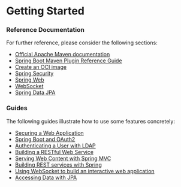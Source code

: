 # Getting Started

### Reference Documentation
For further reference, please consider the following sections:

* [Official Apache Maven documentation](https://maven.apache.org/guides/index.html)
* [Spring Boot Maven Plugin Reference Guide](https://docs.spring.io/spring-boot/docs/2.3.1.RELEASE/maven-plugin/reference/html/)
* [Create an OCI image](https://docs.spring.io/spring-boot/docs/2.3.1.RELEASE/maven-plugin/reference/html/#build-image)
* [Spring Security](https://docs.spring.io/spring-boot/docs/2.3.1.RELEASE/reference/htmlsingle/#boot-features-security)
* [Spring Web](https://docs.spring.io/spring-boot/docs/2.3.1.RELEASE/reference/htmlsingle/#boot-features-developing-web-applications)
* [WebSocket](https://docs.spring.io/spring-boot/docs/2.3.1.RELEASE/reference/htmlsingle/#boot-features-websockets)
* [Spring Data JPA](https://docs.spring.io/spring-boot/docs/2.3.1.RELEASE/reference/htmlsingle/#boot-features-jpa-and-spring-data)

### Guides
The following guides illustrate how to use some features concretely:

* [Securing a Web Application](https://spring.io/guides/gs/securing-web/)
* [Spring Boot and OAuth2](https://spring.io/guides/tutorials/spring-boot-oauth2/)
* [Authenticating a User with LDAP](https://spring.io/guides/gs/authenticating-ldap/)
* [Building a RESTful Web Service](https://spring.io/guides/gs/rest-service/)
* [Serving Web Content with Spring MVC](https://spring.io/guides/gs/serving-web-content/)
* [Building REST services with Spring](https://spring.io/guides/tutorials/bookmarks/)
* [Using WebSocket to build an interactive web application](https://spring.io/guides/gs/messaging-stomp-websocket/)
* [Accessing Data with JPA](https://spring.io/guides/gs/accessing-data-jpa/)

